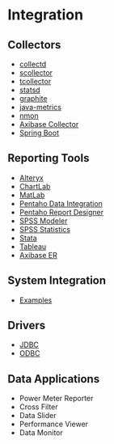 # Integration

## Collectors

* [collectd](collectd/README.md)
* [scollector](scollector/README.md)
* [tcollector](tcollector/README.md)
* [statsd](statsd/README.md)
* [graphite](graphite/README.md)
* [java-metrics](java-metrics/README.md)
* [nmon](nmon/README.md)
* [Axibase Collector](https://axibase.com/docs/axibase-collector)
* [Spring Boot](spring-boot/README.md)

## Reporting Tools

* [Alteryx](alteryx/README.md)
* [ChartLab](chartlab/README.md)
* [MatLab](matlab/README.md)
* [Pentaho Data Integration](pentaho/data-integration/README.md#pentaho-data-integration)
* [Pentaho Report Designer](pentaho/report-designer/README.md#pentaho-report-designer)
* [SPSS Modeler](spss/modeler/README.md)
* [SPSS Statistics](spss/statistics/README.md)
* [Stata](stata/README.md)
* [Tableau](tableau/README.md)
* [Axibase ER](aer/README.md)

## System Integration

* [Examples](https://axibase.com/use-cases/integrations/)

## Drivers

* [JDBC](https://github.com/axibase/atsd-jdbc)
* [ODBC](odbc/README.md)

## Data Applications

* Power Meter Reporter
* Cross Filter
* Data Slider
* Performance Viewer
* Data Monitor